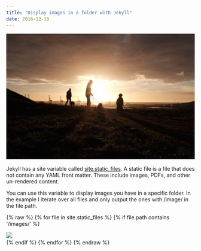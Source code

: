 ```yaml
---
title: "Display images in a folder with Jekyll"
date: 2016-12-18
---
```


![Up on the hill](/images/2016-12-13-the-hill.jpeg)

Jekyll has a site variable called [site.static_files](http://jekyllrb.com/docs/static-files/). A static file is a file that does not contain any YAML front matter. These include images, PDFs, and other un-rendered content.

You can use this variable to display images you have in a specific folder. In the example I iterate over all files and only output the ones with /image/ in the file path. 

{% raw %} 
	{% for file in site.static_files %}
		{% if file.path contains '/images/' %}
			<div><img src="{{ file.path }}"/></div>
		{% endif %}
	{% endfor %}
{% endraw %}
